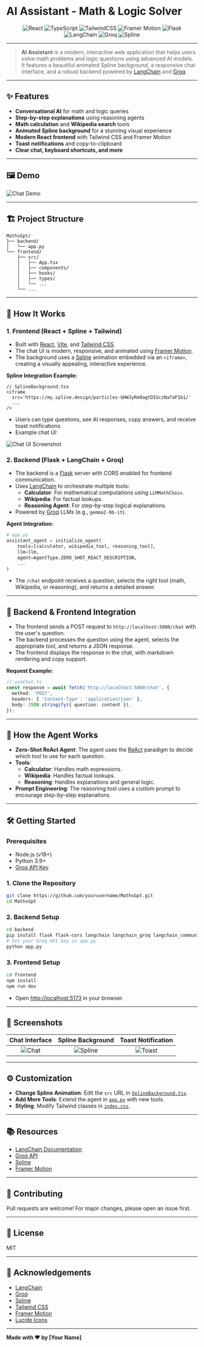 # AI Assistant - Math & Logic Solver

<!-- Tech Stack Badges -->
<p align="center">
  <img src="https://img.shields.io/badge/React-20232A?style=for-the-badge&logo=react&logoColor=61DAFB" alt="React" />
  <img src="https://img.shields.io/badge/TypeScript-3178C6?style=for-the-badge&logo=typescript&logoColor=white" alt="TypeScript" />
  <img src="https://img.shields.io/badge/TailwindCSS-06B6D4?style=for-the-badge&logo=tailwindcss&logoColor=white" alt="TailwindCSS" />
  <img src="https://img.shields.io/badge/Framer%20Motion-EF008F?style=for-the-badge&logo=framer&logoColor=white" alt="Framer Motion" />
  <img src="https://img.shields.io/badge/Flask-000000?style=for-the-badge&logo=flask&logoColor=white" alt="Flask" />
  <img src="https://img.shields.io/badge/LangChain-FFD700?style=for-the-badge&logo=langchain&logoColor=black" alt="LangChain" />
  <img src="https://img.shields.io/badge/Groq-FF6F00?style=for-the-badge&logo=data:image/svg+xml;base64,PHN2ZyBmaWxsPSIjRkY2RjAwIiB2aWV3Qm94PSIwIDAgMjQgMjQiPjxwYXRoIGQ9Ik0xMiAyQzYuNDggMiAyIDYuNDggMiAxMnM0LjQ4IDEwIDEwIDEwIDEwLTQuNDggMTAtMTBTMTcuNTIgMiAxMiAyem0wIDE4Yy00LjQxIDAtOC0zLjU5LTgtOHMzLjU5LTggOC04IDggMy41OSA4IDgtMy41OSA4LTggOHoiLz48L3N2Zz4=" alt="Groq" />
  <img src="https://img.shields.io/badge/Spline-1E1E1E?style=for-the-badge&logo=spline&logoColor=white" alt="Spline" />
</p>

---

> **AI Assistant** is a modern, interactive web application that helps users solve math problems and logic questions using advanced AI models. It features a beautiful animated Spline background, a responsive chat interface, and a robust backend powered by [LangChain](https://python.langchain.com/) and [Groq](https://groq.com/).

---

## ✨ Features

- **Conversational AI** for math and logic queries
- **Step-by-step explanations** using reasoning agents
- **Math calculation** and **Wikipedia search** tools
- **Animated Spline background** for a stunning visual experience
- **Modern React frontend** with Tailwind CSS and Framer Motion
- **Toast notifications** and copy-to-clipboard
- **Clear chat, keyboard shortcuts, and more**

---

## 🖼️ Demo

![Chat Demo](https://user-images.githubusercontent.com/yourusername/demo-chat.gif)

---

## 🏗️ Project Structure

```
MathsGpt/
├── backend/
│   └── app.py
└── frontend/
    ├── src/
    │   ├── App.tsx
    │   ├── components/
    │   ├── hooks/
    │   ├── types/
    │   └── ...
    └── ...
```

---

## 🚀 How It Works

### 1. **Frontend (React + Spline + Tailwind)**

- Built with [React](https://react.dev/), [Vite](https://vitejs.dev/), and [Tailwind CSS](https://tailwindcss.com/).
- The chat UI is modern, responsive, and animated using [Framer Motion](https://www.framer.com/motion/).
- The background uses a [Spline](https://spline.design/) animation embedded via an `<iframe>`, creating a visually appealing, interactive experience.

**Spline Integration Example:**

```tsx
// SplineBackground.tsx
<iframe 
  src='https://my.spline.design/particles-GHWJyRm9agtDIGczNa7aP1b1/' 
  ... 
/>
```

- Users can type questions, see AI responses, copy answers, and receive toast notifications.
- Example chat UI:

![Chat UI Screenshot](https://user-images.githubusercontent.com/yourusername/chat-ui.png)

### 2. **Backend (Flask + LangChain + Groq)**

- The backend is a [Flask](https://flask.palletsprojects.com/) server with CORS enabled for frontend communication.
- Uses [LangChain](https://python.langchain.com/) to orchestrate multiple tools:
  - **Calculator**: For mathematical computations using `LLMMathChain`.
  - **Wikipedia**: For factual lookups.
  - **Reasoning Agent**: For step-by-step logical explanations.
- Powered by [Groq](https://groq.com/) LLMs (e.g., `gemma2-9b-it`).

**Agent Integration:**

```python
# app.py
assistant_agent = initialize_agent(
    tools=[calculator, wikipedia_tool, reasoning_tool],
    llm=llm,
    agent=AgentType.ZERO_SHOT_REACT_DESCRIPTION,
    ...
)
```

- The `/chat` endpoint receives a question, selects the right tool (math, Wikipedia, or reasoning), and returns a detailed answer.

---

## 🔗 Backend & Frontend Integration

- The frontend sends a POST request to `http://localhost:5000/chat` with the user's question.
- The backend processes the question using the agent, selects the appropriate tool, and returns a JSON response.
- The frontend displays the response in the chat, with markdown rendering and copy support.

**Request Example:**

```ts
// useChat.ts
const response = await fetch('http://localhost:5000/chat', {
  method: 'POST',
  headers: { 'Content-Type': 'application/json' },
  body: JSON.stringify({ question: content }),
});
```

---

## 🧠 How the Agent Works

- **Zero-Shot ReAct Agent**: The agent uses the [ReAct](https://arxiv.org/abs/2210.03629) paradigm to decide which tool to use for each question.
- **Tools**:
  - **Calculator**: Handles math expressions.
  - **Wikipedia**: Handles factual lookups.
  - **Reasoning**: Handles explanations and general logic.
- **Prompt Engineering**: The reasoning tool uses a custom prompt to encourage step-by-step explanations.

---

## 🛠️ Getting Started

### Prerequisites

- Node.js (v18+)
- Python 3.9+
- [Groq API Key](https://console.groq.com/)

### 1. **Clone the Repository**

```sh
git clone https://github.com/yourusername/MathsGpt.git
cd MathsGpt
```

### 2. **Backend Setup**

```sh
cd backend
pip install flask flask-cors langchain langchain_groq langchain_community
# Set your Groq API key in app.py
python app.py
```

### 3. **Frontend Setup**

```sh
cd frontend
npm install
npm run dev
```

- Open [http://localhost:5173](http://localhost:5173) in your browser.

---

## 📸 Screenshots

| Chat Interface | Spline Background | Toast Notification |
|:--------------:|:----------------:|:------------------:|
| ![Chat](https://user-images.githubusercontent.com/yourusername/chat-ui.png) | ![Spline](https://user-images.githubusercontent.com/yourusername/spline-bg.png) | ![Toast](https://user-images.githubusercontent.com/yourusername/toast.png) |

---

## ⚙️ Customization

- **Change Spline Animation**: Edit the `src` URL in [`SplineBackground.tsx`](frontend/src/components/Background/SplineBackground.tsx).
- **Add More Tools**: Extend the agent in [`app.py`](backend/app.py) with new tools.
- **Styling**: Modify Tailwind classes in [`index.css`](frontend/src/index.css).

---

## 📚 Resources

- [LangChain Documentation](https://python.langchain.com/docs/)
- [Groq API](https://console.groq.com/)
- [Spline](https://spline.design/)
- [Framer Motion](https://www.framer.com/motion/)

---

## 🤝 Contributing

Pull requests are welcome! For major changes, please open an issue first.

---

## 📄 License

MIT

---

## 🙏 Acknowledgements

- [LangChain](https://python.langchain.com/)
- [Groq](https://groq.com/)
- [Spline](https://spline.design/)
- [Tailwind CSS](https://tailwindcss.com/)
- [Framer Motion](https://www.framer.com/motion/)
- [Lucide Icons](https://lucide.dev/)

---

**Made with ❤️ by [Your Name]**
